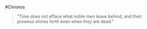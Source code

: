#Chronos

> "Time does not efface what noble men leave behind, and their prowess shines forth even when they are dead."


